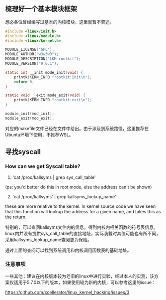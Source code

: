 ## 梳理好一个基本模块框架
想必各位曾经编写过基本的内核模块，这里就暂不赘述。
```C
#include <linux/init.h>
#include <linux/module.h>
#include <linux/kernel.h>

MODULE_LICENSE("GPL");
MODULE_AUTHOR("w3w3w3");
MODULE_DESCRIPTION("LKM rootkit");
MODULE_VERSION("0.0.1");

static int __init mode_init(void) {
    printk(KERN_INFO "rootkit:init\n");
    return 0;
}

static void __exit mode_exit(void) {
    printk(KERN_INFO "rootkit:exit\n");
}

module_init(mod_init);
module_exit(mod_exit);
```

对应的makefile文件已经在文件中给出。由于涉及到系统路径，这里推荐在Ubuntu环境下使用，不推荐WSL。
## 寻找syscall
### How can we get Syscall table?
1. 'cat /proc/kallsyms | grep sys_call_table' 

(ps: you'd better do this in root mode, else the address can't be shown)

2. 'cat /proc/kallsyms' | grep kallsyms_lookup_name'

these are more relative to the kernel. In kernel source code we have seen that this function will lookup the address for a given name, and takes this as the return.

特别的，可以查阅kallsyms文件内的信息，得到内核内相关函数的符号表信息。linux内并没有提供sys_call_table的直接地址，实际装载时其值可能也有所不同，采用kallsyms_lookup_name查阅更为保险。

通过上面的查阅可以找到系统调用和内核调用函数表的基础地址。

### 注意事项
一些其他：建议在内核版本较为老旧的linux中进行实验，经过本人的实测，该方案仅适用于5.7.0以下的版本，如果使用较为新的内核，可以参考这里的issue：

https://github.com/xcellerator/linux_kernel_hacking/issues/3